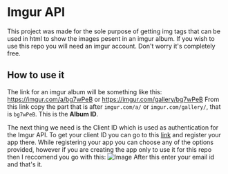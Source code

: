 # Imgur API

This project was made for the sole purpose of getting img tags that can be used in html to show the images pesent in an imgur album. If you wish to use this repo you will need an imgur account. Don't worry it's completely free.

## How to use it
The link for an imgur album will be something like this: https://imgur.com/a/bg7wPeB or https://imgur.com/gallery/bg7wPeB
From this link copy the part that is after `imgur.com/a/` or `imgur.com/gallery/`, that is `bg7wPeB`. This is the **Album ID**.

The next thing we need is the Client ID which is used as authentication for the Imgur API.
To get your client ID you can go to this [link](https://api.imgur.com/oauth2/addclient) and register your app there.
While registering your app you can choose any of the options provided, however if you are creating the app only to use it for this repo then I reccomend you go with this:
![Image](https://i.imgur.com/sMWueBa.png)
After this enter your email id and that's it.
